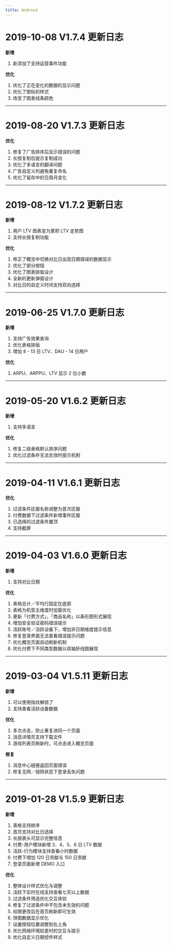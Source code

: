 ```yaml
---
title: Android
---
```


# 2019-10-08 V1.7.4 更新日志
**新增**
1. 新添加了支持运营事件功能

**优化**
1. 优化了正在变化的数据的显示问题
2. 优化了图标的样式
3. 改变了图表线条颜色

------

# 2019-08-20 V1.7.3 更新日志
**优化**
1. 修复了广告排序后显示错误的问题
2. 长按复制后提示复制成功
3. 优化了多语言的翻译问题
4. 广告自定义列避免重复命名
5. 优化了留存中的日周月变化

------

# 2019-08-12 V1.7.2 更新日志
**新增**
1. 用户 LTV 图表变为累积 LTV 走势图
2. 支持长按复制功能

**优化**
1. 修正了概览中切换对比日出现日期错误的数据显示
2. 优化了部分按钮
3. 优化了图表排版设计
4. 全新的更新弹窗设计
5. 对比日的自定义时间支持双向选择

------

# 2019-06-25 V1.7.0 更新日志
**新增**
1. 支持广告效果查询
2. 优化表格排版
3. 增加 8 - 13 日 LTV、DAU - 14 日用户

**优化**
1. ARPU、ARPPU、LTV 显示 2 位小数

------

# 2019-05-20 V1.6.2 更新日志
**新增**
1. 支持多语言

**优化**
1. 修复二级表格默认排序问题
2. 优化过滤条件无法生效时提示机制

------

# 2019-04-11 V1.6.1 更新日志
**优化**
1. 过滤条件区服名称调整为首次区服
2. 付费数据下过滤条件新增事件区服
3. 已选择的过滤条件置顶
4. 支持截屏

------

# 2019-04-03 V1.6.0 更新日志
**新增**
1. 支持对比日期

**优化**
1. 表格总计／平均行固定在底部
2. 表格为机型主维度时加载优化
3. 更新「付费方式」，「商品名称」以条形图形式展现
4. 增加安全验证密码错误提示
5. 活跃账号／活跃设备下，增加非日期维度提示信息
6. 修复登录界面无法查看错误提示问题
7. 优化概览页面自动刷新机制
8. 优化付费下不同类型数据以双轴折线图展现

------

# 2019-03-04 V1.5.11 更新日志
**新增**
1. 可以使用指纹解锁了
2. 支持查看活跃设备数据

**优化**
1. 多次点击，防止重复进同一个页面
2. 消息详情页支持下载文件
3. 游戏列表页刷新时，可点击进入概览页面

**修复**
1. 消息中心链接返回页面错误
2. 修复无网／弱网状态下登录丢失问题

------

# 2019-01-28 V1.5.9 更新日志

**新增**
1. 表格支持排序
2. 首页支持对比日选择
3. 长按表头可显示完整信息
4. 付费-用户模块新增 2、4、5、6 日 LTV 数据
5. 活跃-行为模块支持查看小时数据
6. 付费下增加 120 日贡献与 150 日贡献
7. 登录页面新增 DEMO 入口

**优化**
1. 整体设计样式优化与调整
2. 活跃下实时在线支持查看七天以上数据
3. 过滤条件筛选优化交互体验
4. 修复了过滤条件中不包含未生效的问题
5. 权限更改后在首页刷新即可生效
6. 饼图数据显示优化
7. 设置按钮位置调整到右上角
8. 优化网络环境较差时的交互与提示
9. 优化自定义日期控件样式
